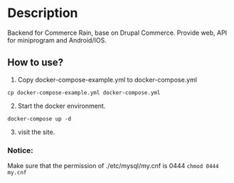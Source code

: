 # Description
Backend for Commerce Rain, base on Drupal Commerce. Provide web, API for miniprogram and Android/IOS.

## How to use?
1. Copy docker-compose-example.yml to docker-compose.yml
```
cp docker-compose-example.yml docker-compose.yml
```
2. Start the docker environment.
```
docker-compose up -d
```
3. visit the site.

### Notice: 
Make sure that the permission of ./etc/mysql/my.cnf is 0444
`chmod 0444 my.cnf`
